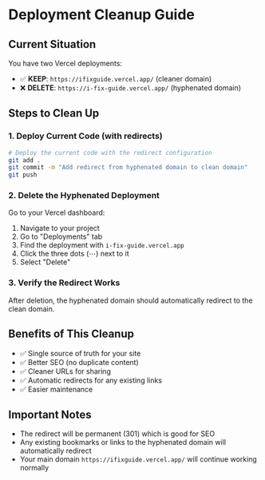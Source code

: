 # Deployment Cleanup Guide

## Current Situation
You have two Vercel deployments:
- ✅ **KEEP**: `https://ifixguide.vercel.app/` (cleaner domain)
- ❌ **DELETE**: `https://i-fix-guide.vercel.app/` (hyphenated domain)

## Steps to Clean Up

### 1. Deploy Current Code (with redirects)
```bash
# Deploy the current code with the redirect configuration
git add .
git commit -m "Add redirect from hyphenated domain to clean domain"
git push
```

### 2. Delete the Hyphenated Deployment
Go to your Vercel dashboard:
1. Navigate to your project
2. Go to "Deployments" tab
3. Find the deployment with `i-fix-guide.vercel.app`
4. Click the three dots (⋯) next to it
5. Select "Delete"

### 3. Verify the Redirect Works
After deletion, the hyphenated domain should automatically redirect to the clean domain.

## Benefits of This Cleanup
- ✅ Single source of truth for your site
- ✅ Better SEO (no duplicate content)
- ✅ Cleaner URLs for sharing
- ✅ Automatic redirects for any existing links
- ✅ Easier maintenance

## Important Notes
- The redirect will be permanent (301) which is good for SEO
- Any existing bookmarks or links to the hyphenated domain will automatically redirect
- Your main domain `https://ifixguide.vercel.app/` will continue working normally
